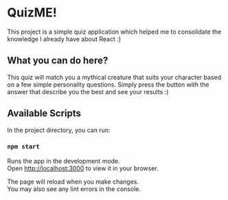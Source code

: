 # QuizME!

This project is a simple quiz application which helped me to consolidate the knowledge I already have about React :)

## What you can do here?

This quiz will match you a mythical creature that suits your character based on a few simple personality questions. Simply press the button with the answer that describe you the best and see your results :)


## Available Scripts

In the project directory, you can run:

### `npm start`

Runs the app in the development mode.\
Open [http://localhost:3000](http://localhost:3000) to view it in your browser.

The page will reload when you make changes.\
You may also see any lint errors in the console.

